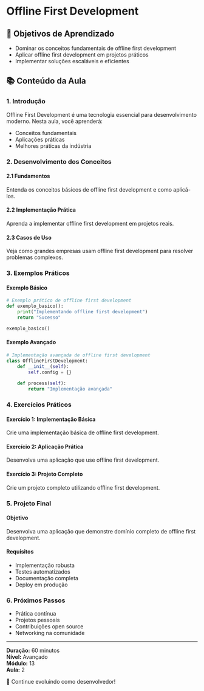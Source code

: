 # Offline First Development

## 🎯 Objetivos de Aprendizado
- Dominar os conceitos fundamentais de offline first development
- Aplicar offline first development em projetos práticos
- Implementar soluções escaláveis e eficientes

## 📚 Conteúdo da Aula

### 1. Introdução
Offline First Development é uma tecnologia essencial para desenvolvimento moderno. Nesta aula, você aprenderá:

- Conceitos fundamentais
- Aplicações práticas
- Melhores práticas da indústria

### 2. Desenvolvimento dos Conceitos

#### 2.1 Fundamentos
Entenda os conceitos básicos de offline first development e como aplicá-los.

#### 2.2 Implementação Prática
Aprenda a implementar offline first development em projetos reais.

#### 2.3 Casos de Uso
Veja como grandes empresas usam offline first development para resolver problemas complexos.

### 3. Exemplos Práticos

#### Exemplo Básico
```python
# Exemplo prático de offline first development
def exemplo_basico():
    print("Implementando offline first development")
    return "Sucesso"

exemplo_basico()
```

#### Exemplo Avançado
```python
# Implementação avançada de offline first development
class OfflineFirstDevelopment:
    def __init__(self):
        self.config = {}
    
    def process(self):
        return "Implementação avançada"
```

### 4. Exercícios Práticos

#### Exercício 1: Implementação Básica
Crie uma implementação básica de offline first development.

#### Exercício 2: Aplicação Prática
Desenvolva uma aplicação que use offline first development.

#### Exercício 3: Projeto Completo
Crie um projeto completo utilizando offline first development.

### 5. Projeto Final

#### Objetivo
Desenvolva uma aplicação que demonstre domínio completo de offline first development.

#### Requisitos
- Implementação robusta
- Testes automatizados
- Documentação completa
- Deploy em produção

### 6. Próximos Passos

- Prática contínua
- Projetos pessoais
- Contribuições open source
- Networking na comunidade

---

**Duração:** 60 minutos  
**Nível:** Avançado  
**Módulo:** 13  
**Aula:** 2  

🎉 Continue evoluindo como desenvolvedor!
